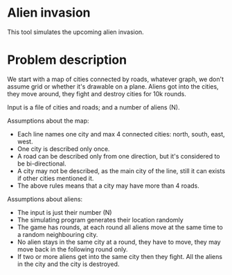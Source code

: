 # Alien invasion

This tool simulates the upcoming alien invasion.

# Problem description

We start with a map of cities connected by roads, whatever graph, we don't assume grid or whether
it's drawable on a plane. Aliens got into the cities, they move around, they fight and destroy
cities for 10k rounds.

Input is a file of cities and roads; and a number of aliens (N).

Assumptions about the map:
* Each line names one city and max 4 connected cities: north, south, east, west.
* One city is described only once.
* A road can be described only from one direction, but it's considered to be bi-directional.
* A city may not be described, as the main city of the line, still it can exists if other cities
  mentioned it.
* The above rules means that a city may have more than 4 roads.

Assumptions about aliens:
* The input is just their number (N)
* The simulating program generates their location randomly
* The game has rounds, at each round all aliens move at the same time to a random neighbouring city.
* No alien stays in the same city at a round, they have to move,
  they may move back in the following round only.
* If two or more aliens get into the same city then they fight. All the aliens in the city and the
  city is destroyed.
